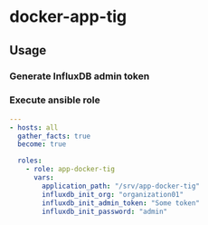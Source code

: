 # docker-app-tig

## Usage

### Generate InfluxDB admin token

### Execute ansible role

```YAML
---
- hosts: all
  gather_facts: true
  become: true

  roles:
    - role: app-docker-tig
      vars:
        application_path: "/srv/app-docker-tig"
        influxdb_init_org: "organization01"
        influxdb_init_admin_token: "Some token"
        influxdb_init_password: "admin"
        

```
